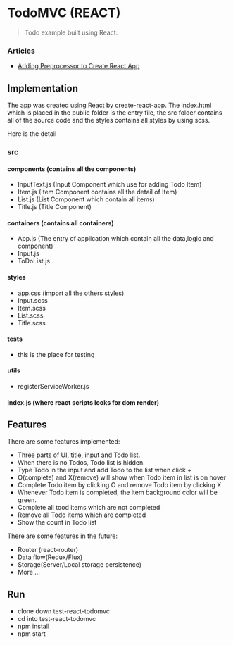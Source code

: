 # TodoMVC (REACT)

> Todo example built using React.


### Articles

- [Adding Preprocessor to Create React App](https://github.com/facebook/create-react-app/blob/master/packages/react-scripts/template/README.md#adding-a-css-preprocessor-sass-less-etc)

## Implementation

The app was created using React by create-react-app.  The index.html which is  placed in the public folder is the entry file, the src folder contains all of the source code and the styles contains all styles by using scss.

Here is the detail

### src
#### components (contains all the components)
* InputText.js (Input Component which use for adding Todo Item)
* Item.js  (Item Component contains all the detail of Item)
* List.js (List Component which contain all items)
* Title.js (Title Component)

#### containers (contains all containers)
* App.js (The entry of application which contain all the data,logic and component)
* Input.js
* ToDoList.js

#### styles
* app.css  (import all the others styles)
* Input.scss
* Item.scss
* List.scss
* Title.scss

#### tests
* this is the place for testing

#### utils
* registerServiceWorker.js 

#### index.js (where react scripts looks for dom render)

## Features


There are some features implemented:

* Three parts of UI, title, input and Todo list.
* When there is no Todos, Todo list is hidden.
* Type Todo in the input and add Todo to the list when click +
* O(complete) and X(remove) will show when Todo item in list is on hover
* Complete Todo item by clicking O and remove Todo item by clicking X
* Whenever Todo item is completed, the item background color will be green.
* Complete all tood items which are not completed
* Remove all Todo items which are completed
* Show the count in Todo list



There are some features in the future:
* Router (react-router)
* Data flow(Redux/Flux)
* Storage(Server/Local storage persistence)
* More ...

## Run
* clone down test-react-todomvc
* cd into test-react-todomvc
* npm install
* npm start
